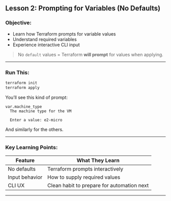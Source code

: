 
## **Lesson 2: Prompting for Variables (No Defaults)**

### Objective:
- Learn how Terraform prompts for variable values
- Understand required variables
- Experience interactive CLI input


> No `default` values = Terraform **will prompt** for values when applying.

---


### Run This:

```bash
terraform init
terraform apply
```

You’ll see this kind of prompt:

```
var.machine_type
  The machine type for the VM

  Enter a value: e2-micro
```

And similarly for the others.

---

### Key Learning Points:

| Feature        | What They Learn                            |
|----------------|--------------------------------------------|
| No defaults    | Terraform prompts interactively            |
| Input behavior | How to supply required values              |
| CLI UX         | Clean habit to prepare for automation next |

---